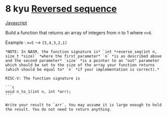 # 8 kyu [Reversed sequence ](https://www.codewars.com/kata/5a00e05cc374cb34d100000d)

<!-- START LANGUAGE_LINKS -->

[Javascript](./javascript.js)

<!-- END LANGUAGE_LINKS -->

Build a function that returns an array of integers from n to 1 where ```n>0```.

Example : `n=5` --> `[5,4,3,2,1]`

~~~if:nasm
*NOTE: In NASM, the function signature is* `int *reverse_seq(int n, size_t *size)` *where the first parameter* `n` *is as described above and the second parameter* `size` *is a pointer to an "out" parameter which should be set to the size of the array your function returns (which should be equal to* `n` *if your implementation is correct).*
~~~

~~~if:riscv
RISC-V: The function signature is

```c
void n_to_1(int n, int *arr);
```

Write your result to `arr`. You may assume it is large enough to hold the result. You do not need to return anything.
~~~